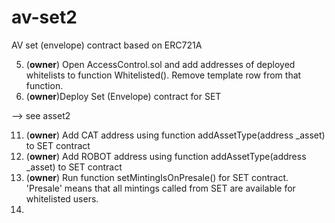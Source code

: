 # av-set2
AV set (envelope) contract based on ERC721A

5) (**owner**) Open AccessControl.sol and add addresses of deployed whitelists to function Whitelisted(). Remove template row from that function.
6) (**owner**)Deploy Set (Envelope) contract for SET

--> see asset2

11) (**owner**) Add CAT address using function addAssetType(address _asset) to SET contract
12) (**owner**) Add ROBOT address using function addAssetType(address _asset) to SET contract
13) (**owner**) Run function setMintingIsOnPresale() for SET contract. 'Presale' means that all mintings called from SET are available for whitelisted users.
14) 

